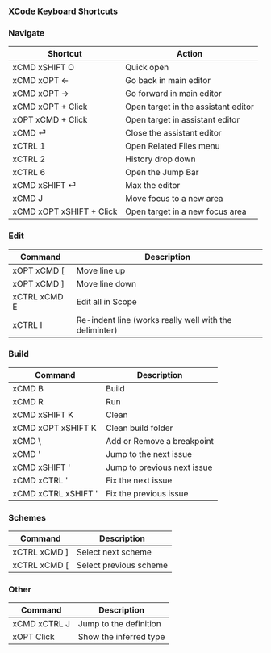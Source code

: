 ### XCode Keyboard Shortcuts

<!-- 
### Move
(← moves in the opposite direction. Use xSHIFT to hightlight)

| Command | Description| 
| -- | -- |
| xOPT → |Next word|
| xCTRL → |Next subword |
| xCMD → |End of line| 

-->

### Navigate
| Shortcut | Action |
| --|--|
| xCMD xSHIFT O | Quick open |
| xCMD xOPT ← | Go back in main editor |
| xCMD xOPT → | Go forward in main editor|
| xCMD xOPT + Click | Open target in the assistant editor |
| xOPT xCMD + Click | Open target in assistant editor|
| xCMD ⏎| Close the assistant editor|
| xCTRL 1 | Open Related Files menu|
| xCTRL 2 | History drop down |
| xCTRL 6 | Open the Jump Bar|
| xCMD xSHIFT ⏎ | Max the editor|
| xCMD J | Move focus to a new area |
| xCMD xOPT xSHIFT + Click | Open target in a new focus area |

### Edit
|Command|Description|
|--|--|
| xOPT xCMD [ | Move line up|
| xOPT xCMD ] | Move line down|
| xCTRL xCMD E | Edit all in Scope|
| xCTRL I | Re-indent line (works really well with the deliminter) |

### Build
| Command | Description |
|--|--|
| xCMD B | Build |
| xCMD R | Run |
| xCMD xSHIFT K | Clean |
| xCMD xOPT xSHIFT K | Clean build folder |
| xCMD \ | Add or Remove a breakpoint|
| xCMD ' | Jump to the next issue|
| xCMD xSHIFT ' | Jump to previous next issue|
| xCMD xCTRL ' | Fix the next issue|
| xCMD xCTRL xSHIFT ' | Fix the previous issue|

### Schemes
| Command|Description |
| --|-- |
| xCTRL xCMD ] | Select next scheme |
| xCTRL xCMD [ | Select previous scheme |

### Other
| Command|Description |
| --|-- |
| xCMD xCTRL J | Jump to the definition |
| xOPT Click | Show the inferred type  |

<!-- 
| xCMD xOPT < | Move content from the assistant editor to the main |
| xOPT S| Behaviors|
| xOPT xSHIFT ⏎ |  |

 -->
